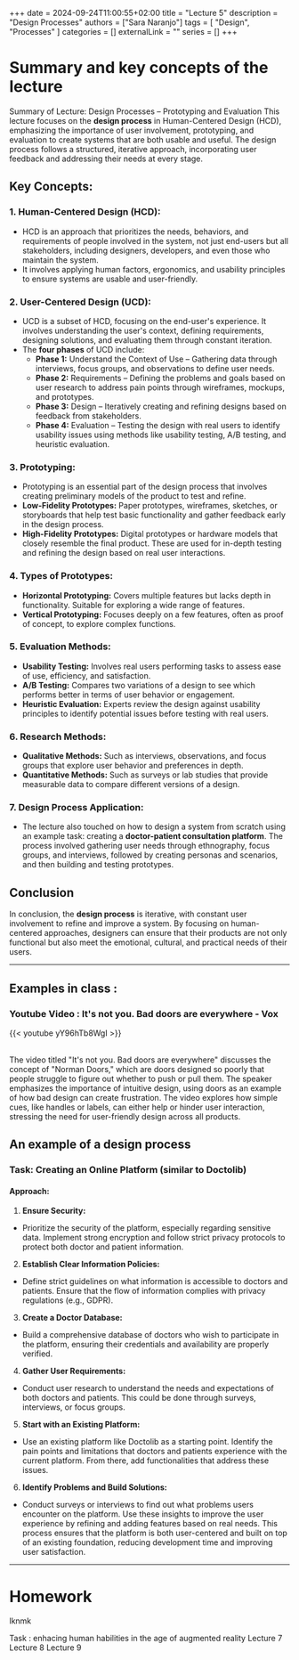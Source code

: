 +++ 
date = 2024-09-24T11:00:55+02:00
title = "Lecture 5"
description = "Design Processes"
authors = ["Sara Naranjo"]
tags = [
    "Design",
    "Processes"
    ]
categories = []
externalLink = ""
series = []
+++
# Summary and key concepts of the lecture 

Summary of Lecture: Design Processes – Prototyping and Evaluation
This lecture focuses on the **design process** in Human-Centered Design (HCD), emphasizing the importance of user involvement, prototyping, and evaluation to create systems that are both usable and useful. The design process follows a structured, iterative approach, incorporating user feedback and addressing their needs at every stage.

## Key Concepts:
### 1. Human-Centered Design (HCD):
- HCD is an approach that prioritizes the needs, behaviors, and requirements of people involved in the system, not just end-users but all stakeholders, including designers, developers, and even those who maintain the system.
- It involves applying human factors, ergonomics, and usability principles to ensure systems are usable and user-friendly.
### 2. User-Centered Design (UCD):
- UCD is a subset of HCD, focusing on the end-user's experience. It involves understanding the user's context, defining requirements, designing solutions, and evaluating them through constant iteration.
- The **four phases** of UCD include:
    - **Phase 1:** Understand the Context of Use – Gathering data through interviews, focus groups, and observations to define user needs.
    - **Phase 2:** Requirements – Defining the problems and goals based on user research to address pain points through wireframes, mockups, and prototypes.
    - **Phase 3:** Design – Iteratively creating and refining designs based on feedback from stakeholders.
    - **Phase 4:** Evaluation – Testing the design with real users to identify usability issues using methods like usability testing, A/B testing, and heuristic evaluation.
### 3. Prototyping:
- Prototyping is an essential part of the design process that involves creating preliminary models of the product to test and refine.
- **Low-Fidelity Prototypes:** Paper prototypes, wireframes, sketches, or storyboards that help test basic functionality and gather feedback early in the design process.
- **High-Fidelity Prototypes:** Digital prototypes or hardware models that closely resemble the final product. These are used for in-depth testing and refining the design based on real user interactions.
### 4. Types of Prototypes:
- **Horizontal Prototyping:** Covers multiple features but lacks depth in functionality. Suitable for exploring a wide range of features.
- **Vertical Prototyping:** Focuses deeply on a few features, often as proof of concept, to explore complex functions.
### 5. Evaluation Methods:
- **Usability Testing:** Involves real users performing tasks to assess ease of use, efficiency, and satisfaction.
- **A/B Testing:** Compares two variations of a design to see which performs better in terms of user behavior or engagement.
- **Heuristic Evaluation:** Experts review the design against usability principles to identify potential issues before testing with real users.
### 6. Research Methods:
- **Qualitative Methods:** Such as interviews, observations, and focus groups that explore user behavior and preferences in depth.
- **Quantitative Methods:** Such as surveys or lab studies that provide measurable data to compare different versions of a design.
### 7. Design Process Application:
- The lecture also touched on how to design a system from scratch using an example task: creating a **doctor-patient consultation platform**. The process involved gathering user needs through ethnography, focus groups, and interviews, followed by creating personas and scenarios, and then building and testing prototypes.
## Conclusion
In conclusion, the **design process** is iterative, with constant user involvement to refine and improve a system. By focusing on human-centered approaches, designers can ensure that their products are not only functional but also meet the emotional, cultural, and practical needs of their users.

___
## Examples in class : 
### Youtube Video : It's not you. Bad doors are everywhere - Vox
{{< youtube yY96hTb8WgI >}}

<br> 
The video titled "It's not you. Bad doors are everywhere" discusses the concept of "Norman Doors," which are doors designed so poorly that people struggle to figure out whether to push or pull them. The speaker emphasizes the importance of intuitive design, using doors as an example of how bad design can create frustration. The video explores how simple cues, like handles or labels, can either help or hinder user interaction, stressing the need for user-friendly design across all products.

## An example of a design process 
### Task: Creating an Online Platform (similar to Doctolib)
#### Approach:
1. **Ensure Security:**
- Prioritize the security of the platform, especially regarding sensitive data. Implement strong encryption and follow strict privacy protocols to protect both doctor and patient information.
2. **Establish Clear Information Policies:**
- Define strict guidelines on what information is accessible to doctors and patients. Ensure that the flow of information complies with privacy regulations (e.g., GDPR).
3. **Create a Doctor Database:**
- Build a comprehensive database of doctors who wish to participate in the platform, ensuring their credentials and availability are properly verified.
4. **Gather User Requirements:**
- Conduct user research to understand the needs and expectations of both doctors and patients. This could be done through surveys, interviews, or focus groups.
5. **Start with an Existing Platform:**
- Use an existing platform like Doctolib as a starting point. Identify the pain points and limitations that doctors and patients experience with the current platform. From there, add functionalities that address these issues.
6. **Identify Problems and Build Solutions:**
- Conduct surveys or interviews to find out what problems users encounter on the platform. Use these insights to improve the user experience by refining and adding features based on real needs.
This process ensures that the platform is both user-centered and built on top of an existing foundation, reducing development time and improving user satisfaction.
___
# Homework 


lknmk


Task : enhacing human habilities in the age of augmented reality 
Lecture 7
Lecture 8
Lecture 9